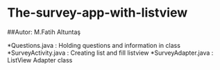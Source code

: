 # The-survey-app-with-listview
##Autor: M.Fatih Altuntaş

*Questions.java       : Holding questions and information in class
*SurveyActivity.java  : Creating list and fill listview
*SurveyAdapter.java   : ListView Adapter class
